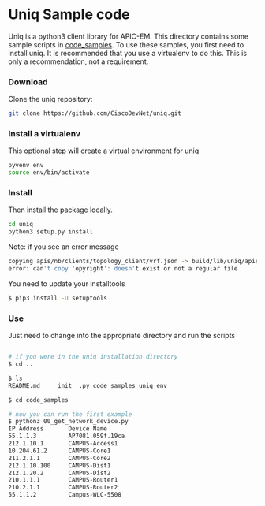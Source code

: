 # Uniq Sample code
Uniq is a python3 client library for APIC-EM.  This directory contains some sample scripts in 
[code_samples](code_samples/).  To use these samples, you first need to install uniq.  It is recommended that you use
a virtualenv to do this.  This is only a recommendation, not a requirement.

### Download
Clone the uniq repository:

``` bash
git clone https://github.com/CiscoDevNet/uniq.git
```

### Install a virtualenv
This optional step will create a virtual environment for uniq

``` bash
pyvenv env
source env/bin/activate
```

### Install
Then install the package locally.

``` bash
cd uniq
python3 setup.py install
```
Note: if you see an error message 
``` bash
copying apis/nb/clients/topology_client/vrf.json -> build/lib/uniq/apis/nb/clients/topology_client
error: can't copy 'opyright': doesn't exist or not a regular file

```
You need to update your installtools

``` bash
$ pip3 install -U setuptools
```

### Use
Just need to change into the appropriate directory and run the scripts

``` bash

# if you were in the uniq installation directory
$ cd .. 

$ ls
README.md	__init__.py	code_samples uniq env

$ cd code_samples

# now you can run the first example
$ python3 00_get_network_device.py 
IP Address       Device Name     
55.1.1.3         AP7081.059f.19ca
212.1.10.1       CAMPUS-Access1  
10.204.61.2      CAMPUS-Core1    
211.2.1.1        CAMPUS-Core2    
212.1.10.100     CAMPUS-Dist1    
212.1.20.2       CAMPUS-Dist2    
210.1.1.1        CAMPUS-Router1  
210.2.1.1        CAMPUS-Router2  
55.1.1.2         Campus-WLC-5508 

```

